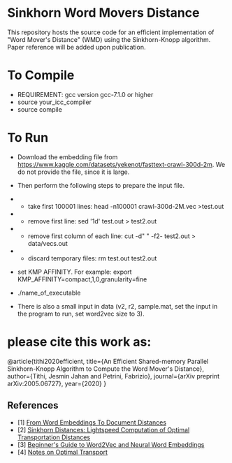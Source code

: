 # Sinkhorn Word Movers Distance

This repository hosts the source code for an efficient implementation of "Word Mover's Distance" (WMD) using the Sinkhorn-Knopp algorithm. 
Paper reference will be added upon publication.

# To Compile

* REQUIREMENT: gcc version gcc-7.1.0 or higher
* source your_icc_compiler 
* source compile

# To Run
* Download the embedding file from https://www.kaggle.com/datasets/yekenot/fasttext-crawl-300d-2m. We do not provide the file, since it is large.

* Then perform the following steps to prepare the input file.
*   * take first 100001 lines: head -n100001 crawl-300d-2M.vec >test.out
*   * remove first line: sed '1d' test.out > test2.out
*   * remove first column of each line: cut -d" " -f2- test2.out > data/vecs.out
*   * discard temporary files: rm test.out test2.out 


* set KMP AFFINITY. For example: export KMP_AFFINITY=compact,1,0,granularity=fine
* ./name_of_executable

* There is also a small input in data (v2, r2, sample.mat, set the input in the program to run, set word2vec size to 3).

# please cite this work as:
@article{tithi2020efficient,
  title={An Efficient Shared-memory Parallel Sinkhorn-Knopp Algorithm to Compute the Word Mover's Distance},
  author={Tithi, Jesmin Jahan and Petrini, Fabrizio},
  journal={arXiv preprint arXiv:2005.06727},
  year={2020}
}

## References

- [1] [From Word Embeddings To Document Distances](http://proceedings.mlr.press/v37/kusnerb15.pdf)
- [2] [Sinkhorn Distances: Lightspeed Computation of Optimal Transportation Distances](https://arxiv.org/pdf/1306.0895.pdf)
- [3] [Beginner's Guide to Word2Vec and Neural Word Embeddings](https://skymind.ai/wiki/word2vec)
- [4] [Notes on Optimal Transport](https://michielstock.github.io/OptimalTransport/)

